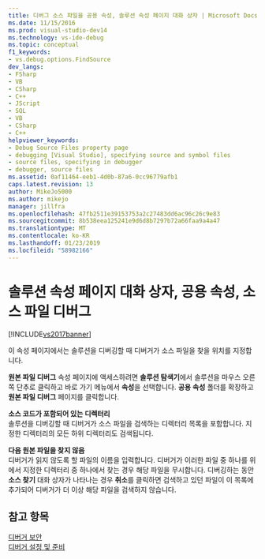 ```yaml
---
title: 디버그 소스 파일을 공용 속성, 솔루션 속성 페이지 대화 상자 | Microsoft Docs
ms.date: 11/15/2016
ms.prod: visual-studio-dev14
ms.technology: vs-ide-debug
ms.topic: conceptual
f1_keywords:
- vs.debug.options.FindSource
dev_langs:
- FSharp
- VB
- CSharp
- C++
- JScript
- SQL
- VB
- CSharp
- C++
helpviewer_keywords:
- Debug Source Files property page
- debugging [Visual Studio], specifying source and symbol files
- source files, specifying in debugger
- debugger, source files
ms.assetid: 0af11464-eeb1-4d0b-87a6-0cc96779afb1
caps.latest.revision: 13
author: MikeJo5000
ms.author: mikejo
manager: jillfra
ms.openlocfilehash: 47fb2511e39153753a2c27483dd6ac96c26c9e83
ms.sourcegitcommit: 8b538eea125241e9d6d8b7297b72a66faa9a4a47
ms.translationtype: MT
ms.contentlocale: ko-KR
ms.lasthandoff: 01/23/2019
ms.locfileid: "58982166"
---
```

# <a name="debug-source-files-common-properties-solution-property-pages-dialog-box"></a>솔루션 속성 페이지 대화 상자, 공용 속성, 소스 파일 디버그
[!INCLUDE[vs2017banner](../includes/vs2017banner.md)]

이 속성 페이지에서는 솔루션을 디버깅할 때 디버거가 소스 파일을 찾을 위치를 지정합니다.  
  
 **원본 파일 디버그** 속성 페이지에 액세스하려면 **솔루션 탐색기**에서 솔루션을 마우스 오른쪽 단추로 클릭하고 바로 가기 메뉴에서 **속성**을 선택합니다. **공용 속성** 폴더를 확장하고 **원본 파일 디버그** 페이지를 클릭합니다.  
  
 **소스 코드가 포함되어 있는 디렉터리**  
 솔루션을 디버깅할 때 디버거가 소스 파일을 검색하는 디렉터리 목록을 포함합니다. 지정한 디렉터리의 모든 하위 디렉터리도 검색됩니다.  
  
 **다음 원본 파일을 찾지 않음**  
 디버거가 읽지 않도록 할 파일의 이름을 입력합니다. 디버거가 이러한 파일 중 하나를 위에서 지정한 디렉터리 중 하나에서 찾는 경우 해당 파일을 무시합니다. 디버깅하는 동안 **소스 찾기** 대화 상자가 나타나는 경우 **취소**를 클릭하면 검색하고 있던 파일이 이 목록에 추가되어 디버거가 더 이상 해당 파일을 검색하지 않습니다.  
  
## <a name="see-also"></a>참고 항목  
 [디버거 보안](../debugger/debugger-security.md)   
 [디버거 설정 및 준비](../debugger/debugger-settings-and-preparation.md)
